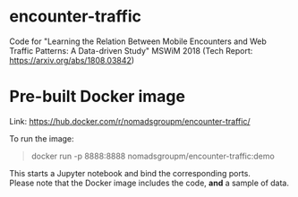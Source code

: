# encounter-traffic
Code for "Learning the Relation Between Mobile Encounters and Web Traffic Patterns: A Data-driven Study" MSWiM 2018 (Tech Report: https://arxiv.org/abs/1808.03842)

# Pre-built Docker image
Link: https://hub.docker.com/r/nomadsgroupm/encounter-traffic/  

To run the image:
>docker run -p 8888:8888 nomadsgroupm/encounter-traffic:demo

This starts a Jupyter notebook and bind the corresponding ports.  
Please note that the Docker image includes the code, __and__ a sample of data.
